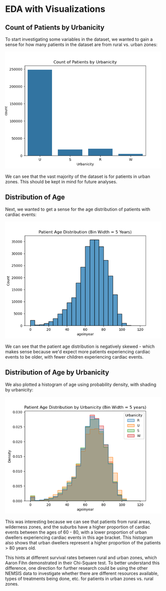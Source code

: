 # EDA with Visualizations

## Count of Patients by Urbanicity
To start investigating some variables in the dataset, we wanted to gain a sense for how many patients in the dataset are from rural vs. urban zones:

![Bar Plot of Patient Counts by Urbanicity](./figs/patient-counts-by-urbanicity.png)

We can see that the vast majority of the dataset is for patients in urban zones. This should be kept in mind for future analyses. 

## Distribution of Age

Next, we wanted to get a sense for the age distribution of patients with cardiac events:

![Histogram of Age](./figs/age-histogram.png)

We can see that the patient age distribution is negatively skewed - which makes sense because we'd expect more patients experiencing cardiac events to be older, with fewer children experiencing cardiac events.

## Distribution of Age by Urbanicity

We also plotted a histogram of age using probability density, with shading by urbanicity:

![Histogram of Age by Urbanicity](./figs/age-histogram-by-urbanicity.png)

This was interesting because we can see that patients from rural areas, wilderness zones, and the suburbs have a higher proportion of cardiac events between the ages of 60 - 80, with a lower proportion of urban dwellers experiencing cardiac events in this age bracket. This histogram also shows that urban dwellers represent a higher proportion of the patients > 80 years old. 

This hints at different survival rates between rural and urban zones, which Aaron Fihn demonstrated in their Chi-Square test. To better understand this difference, one direction for further research could be using the other NEMSIS data to investigate whether there are different resources available, types of treatments being done, etc. for patients in urban zones vs. rural zones. 
